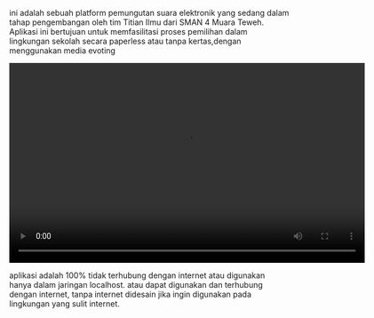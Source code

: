 ini adalah sebuah platform pemungutan suara elektronik yang sedang dalam tahap pengembangan oleh tim Titian Ilmu dari SMAN 4 Muara Teweh. Aplikasi ini bertujuan untuk memfasilitasi proses pemilihan dalam lingkungan sekolah secara paperless atau tanpa kertas,dengan menggunakan media evoting

 <video width="640" height="360" controls><br>
        <!-- Specify the video source(s) using <source> elements -->
        <source src="demo/gui_0.mp" type="video/mp4">
    </video>


aplikasi adalah 100% tidak terhubung dengan internet atau digunakan hanya dalam jaringan localhost.
atau dapat digunakan dan terhubung dengan internet, tanpa internet didesain jika ingin digunakan pada lingkungan yang sulit internet.
